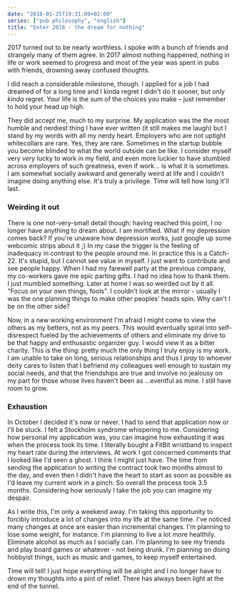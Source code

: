 ```yaml
---
date: "2018-01-25T19:31:00+02:00"
series: ["pub philosophy", "english"]
title: "Enter 2018 - the dream for nothing"
---
```


2017 turned out to be nearly worthless. I spoke with a bunch of friends and strangely many of them agree. In 2017 almost nothing happened, nothing in life or work seemed to progress and most of the year was spent in pubs with friends, drowning away confused thoughts. 

I did reach a considerable milestone, though. I applied for a job I had dreamed of for a long time and I kinda regret I didn't do it sooner, but only _kinda_ regret. Your life is the sum of the choices you make – just remember to hold your head up high.

They did accept me, much to my surprise. My application was the the most humble and nerdiest thing I have ever written (it still makes me laugh) but I stand by my words with all my nerdy heart. Employers who are not uptight whitecollars are rare. Yes, they are rare. Sometimes in the startup bubble you become blinded to what the world outside can be like. I consider myself very _very_ lucky to work in my field, and even more luckier to have stumbled across employers of such greatness, even if work... is what it is sometimes. I am somewhat socially awkward and generally weird at life and I couldn't imagine doing anything else. It's truly a privilege. Time will tell how long it'll last.

### Weirding it out

There is one not-very-small detail though: having reached this point, I no longer have anything to dream about. I am mortified. What if my depression comes back? If you're unaware how depression works, just google up some webcomic strips about it ;) In my case the trigger is the feeling of inadequacy in contrast to the people around me. In practice this is a Catch-22. It's stupid, but I cannot see value in myself. I just want to contribute and see people happy. When I had my farewell party at the previous company, my co-workers gave me epic parting gifts. I had no idea how to thank them. I just mumbled something. Later at home I was so weirded out by it all. "Focus on your own things, fools". I couldn't look at the mirror - usually I was the one planning things to make other peoples' heads spin. Why can't I be on the other side?

Now, in a new working environment I'm afraid I might come to view the others as my betters, not as my peers. This would eventually spiral into self-disrespect fueled by the achievements of others and eliminate my drive to be that happy and enthusastic organizer guy. I would view it as a bitter charity. This is the thing: pretty much the only thing I truly enjoy is my work. I am unable to take on long, serious relationships and thus I _pray_ to whoever deity cares to listen that I befriend my colleagues well enough to sustain my social needs, and that the friendships are true and involve no jealousy on my part for those whose lives haven't been as ...eventful as mine. I still have room to grow.

### Exhaustion

In October I decided it's now or never. I had to send that application now or I'll be stuck. I felt a Stockholm syndrome whispering to me. Considering how personal my application was, you can imagine how exhausting it was when the process took its time. I literally bought a FitBit wristband to inspect my heart rate during the interviews. At work I got concerned comments that I looked like I'd seen a ghost. I think I might just have. The time from sending the application to writing the contract took two months almost to the day, and even then I didn't have the heart to start as soon as possible as I'd leave my current work in a pinch. So overall the process took 3.5 months. Considering how seriously I take the job you can imagine my despair. 

As I write this, I'm only a weekend away. I'm taking this opportunity to forcibly introduce a lot of changes into my life at the same time. I've noticed many changes at once are easier than incremental changes. I'm planning to lose some weight, for instance. I'm planning to live a lot more healthily. Eliminate alcohol as much as I socially can. I'm planning to see my friends and play board games or whatever - not being drunk. I'm planning on doing hobbyist things, such as music and games, to keep myself entertained. 

Time will tell! I just hope everything will be alright and I no longer have to drown my thoughts into a pint of relief. There has always been light at the end of the tunnel.
